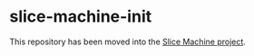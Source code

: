 # slice-machine-init

This repository has been moved into the [Slice Machine project](https://github.com/prismicio/slice-machine).
